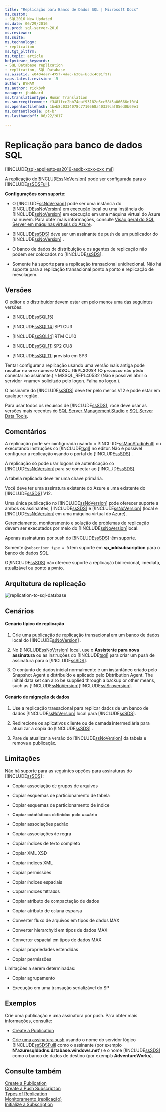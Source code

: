 ```yaml
---
title: "Replicação para Banco de Dados SQL | Microsoft Docs"
ms.custom:
- SQL2016_New_Updated
ms.date: 06/29/2016
ms.prod: sql-server-2016
ms.reviewer: 
ms.suite: 
ms.technology:
- replication
ms.tgt_pltfrm: 
ms.topic: article
helpviewer_keywords:
- SQL Database replication
- replication, SQL Database
ms.assetid: e8484da7-495f-4dac-b38e-bcdc4691f9fa
caps.latest.revision: 15
author: BYHAM
ms.author: rickbyh
manager: jhubbard
ms.translationtype: Human Translation
ms.sourcegitcommit: f3481fcc2bb74eaf93182e6cc58f5a06666e10f4
ms.openlocfilehash: 1beb8c0334078c7710568a40339daf05ed0b69e1
ms.contentlocale: pt-br
ms.lasthandoff: 06/22/2017

---
```

# <a name="replication-to-sql-database"></a>Replicação para banco de dados SQL
[!INCLUDE[tsql-appliesto-ss2016-asdb-xxxx-xxx_md](../../includes/tsql-appliesto-ss2016-asdb-xxxx-xxx-md.md)]

  A replicação do[!INCLUDE[ssNoVersion](../../includes/ssnoversion-md.md)] pode ser configurada para o [!INCLUDE[ssSDSFull](../../includes/sssdsfull-md.md)].  
  
 **Configurações com suporte:**  
  
-   O [!INCLUDE[ssNoVersion](../../includes/ssnoversion-md.md)] pode ser uma instância do [!INCLUDE[ssNoVersion](../../includes/ssnoversion-md.md)] em execução local ou uma instância do [!INCLUDE[ssNoVersion](../../includes/ssnoversion-md.md)] em execução em uma máquina virtual do Azure na nuvem. Para obter mais informações, consulte [Visão geral do SQL Server em máquinas virtuais do Azure](https://azure.microsoft.com/documentation/articles/virtual-machines-sql-server-infrastructure-services/).  
  
-   [!INCLUDE[ssSDS](../../includes/sssds-md.md)] deve ser um assinante de push de um publicador do [!INCLUDE[ssNoVersion](../../includes/ssnoversion-md.md)] .  
  
-   O banco de dados de distribuição e os agentes de replicação não podem ser colocados no [!INCLUDE[ssSDS](../../includes/sssds-md.md)].  
  
-   Somente há suporte para a replicação transacional unidirecional. Não há suporte para a replicação transacional ponto a ponto e replicação de mesclagem.  
  
## <a name="versions"></a>Versões  
 O editor e o distribuidor devem estar em pelo menos uma das seguintes versões:  
  
-   [!INCLUDE[ssSQL15](../../includes/sssql15-md.md)]  
  
-   [!INCLUDE[ssSQL14](../../includes/sssql14-md.md)] SP1 CU3  
  
-   [!INCLUDE[ssSQL14](../../includes/sssql14-md.md)] RTM CU10  
  
-   [!INCLUDE[ssSQL11](../../includes/sssql11-md.md)] SP2 CU8  
  
-   [!INCLUDE[ssSQL11](../../includes/sssql11-md.md)] previsto em SP3  
  
 Tentar configurar a replicação usando uma versão mais antiga pode resultar no erro número MSSQL_REPL20084 (O processo não pôde conectar ao assinante.) e MSSQL_REPL40532 (Não é possível abrir o servidor \<name> solicitado pelo logon. Falha no logon.).  
  
 O assinante do [!INCLUDE[ssSDS](../../includes/sssds-md.md)] deve ter pelo menos V12 e pode estar em qualquer região.  
  
 Para usar todos os recursos de [!INCLUDE[ssSDS](../../includes/sssds-md.md)], você deve usar as versões mais recentes do [SQL Server Management Studio](https://msdn.microsoft.com/library/mt238290.aspx) e [SQL Server Data Tools](https://msdn.microsoft.com/library/mt204009.aspx).  
  
## <a name="remarks"></a>Comentários  
 A replicação pode ser configurada usando o [!INCLUDE[ssManStudioFull](../../includes/ssmanstudiofull-md.md)] ou executando instruções do [!INCLUDE[tsql](../../includes/tsql-md.md)] no editor. Não é possível configurar a replicação usando o portal do [!INCLUDE[ssSDS](../../includes/sssds-md.md)] .  
  
 A replicação só pode usar logons de autenticação do [!INCLUDE[ssNoVersion](../../includes/ssnoversion-md.md)] para se conectar ao [!INCLUDE[ssSDS](../../includes/sssds-md.md)].  
  
 A tabela replicada deve ter uma chave primária.  
  
 Você deve ter uma assinatura existente do Azure e uma existente do [!INCLUDE[ssSDS](../../includes/sssds-md.md)] V12.  
  
 Uma única publicação no [!INCLUDE[ssNoVersion](../../includes/ssnoversion-md.md)] pode oferecer suporte a ambos os assinantes, [!INCLUDE[ssSDS](../../includes/sssds-md.md)] e [!INCLUDE[ssNoVersion](../../includes/ssnoversion-md.md)] (local e [!INCLUDE[ssNoVersion](../../includes/ssnoversion-md.md)] em uma máquina virtual do Azure).  
  
 Gerenciamento, monitoramento e solução de problemas de replicação devem ser executados por meio do [!INCLUDE[ssNoVersion](../../includes/ssnoversion-md.md)]local.  
  
 Apenas assinaturas por push do [!INCLUDE[ssSDS](../../includes/sssds-md.md)] têm suporte.  
  
 Somente `@subscriber_type = 0` tem suporte em **sp_addsubscription** para o banco de dados SQL.  
  
 O[!INCLUDE[ssSDS](../../includes/sssds-md.md)] não oferece suporte a replicação bidirecional, imediata, atualizável ou ponto a ponto.  
  
## <a name="replication-architecture"></a>Arquitetura de replicação  
 ![replication-to-sql-database](../../relational-databases/replication/media/replication-to-sql-database.png "replication-to-sql-database")  
  
## <a name="scenarios"></a>Cenários  
  
#### <a name="typical-replication-scenario"></a>Cenário típico de replicação  
  
1.  Crie uma publicação de replicação transacional em um banco de dados local do [!INCLUDE[ssNoVersion](../../includes/ssnoversion-md.md)] .  
  
2.  No [!INCLUDE[ssNoVersion](../../includes/ssnoversion-md.md)] local, use o **Assistente para nova assinatura** ou as instruções do [!INCLUDE[tsql](../../includes/tsql-md.md)] para criar um push de assinatura para o [!INCLUDE[ssSDS](../../includes/sssds-md.md)].  
  
3.  O conjunto de dados inicial normalmente é um instantâneo criado pelo Snapshot Agent e distribuído e aplicado pelo Distribution Agent. The initial data set can also be supplied through a backup or other means, such as [!INCLUDE[ssNoVersion](../../includes/ssnoversion-md.md)][!INCLUDE[ssISnoversion](../../includes/ssisnoversion-md.md)].  
  
#### <a name="data-migration-scenario"></a>Cenário de migração de dados  
  
1.  Use a replicação transacional para replicar dados de um banco de dados [!INCLUDE[ssNoVersion](../../includes/ssnoversion-md.md)] local para [!INCLUDE[ssSDS](../../includes/sssds-md.md)].  
  
2.  Redirecione os aplicativos cliente ou de camada intermediária para atualizar a cópia do [!INCLUDE[ssSDS](../../includes/sssds-md.md)] .  
  
3.  Pare de atualizar a versão do [!INCLUDE[ssNoVersion](../../includes/ssnoversion-md.md)] da tabela e remova a publicação.  
  
## <a name="limitations"></a>Limitações  
 Não há suporte para as seguintes opções para assinaturas do [!INCLUDE[ssSDS](../../includes/sssds-md.md)] :  
  
-   Copiar associação de grupos de arquivos  
  
-   Copiar esquemas de particionamento de tabela  
  
-   Copiar esquemas de particionamento de índice  
  
-   Copiar estatísticas definidas pelo usuário  
  
-   Copiar associações padrão  
  
-   Copiar associações de regra  
  
-   Copiar índices de texto completo  
  
-   Copiar XML XSD  
  
-   Copiar índices XML  
  
-   Copiar permissões  
  
-   Copiar índices espaciais  
  
-   Copiar índices filtrados  
  
-   Copiar atributo de compactação de dados  
  
-   Copiar atributo de coluna esparsa  
  
-   Converter fluxo de arquivos em tipos de dados MAX  
  
-   Converter hierarchyid em tipos de dados MAX  
  
-   Converter espacial em tipos de dados MAX  
  
-   Copiar propriedades estendidas  
  
-   Copiar permissões  
  
 Limitações a serem determinadas:  
  
-   Copiar agrupamento  
  
-   Execução em uma transação serializável do SP  
  
## <a name="examples"></a>Exemplos  
 Crie uma publicação e uma assinatura por push. Para obter mais informações, consulte:  
  
-   [Create a Publication](../../relational-databases/replication/publish/create-a-publication.md)  
  
-   [Crie uma assinatura push](../../relational-databases/replication/create-a-push-subscription.md) usando o nome do servidor lógico [!INCLUDE[ssSDSFull](../../includes/sssdsfull-md.md)] como o assinante (por exemplo **N'azuresqldbdns.database.windows.net'**) e o nome [!INCLUDE[ssSDS](../../includes/sssds-md.md)] como o banco de dados de destino (por exemplo **AdventureWorks**).  
  
## <a name="see-also"></a>Consulte também  
 [Create a Publication](../../relational-databases/replication/publish/create-a-publication.md)   
 [Create a Push Subscription](../../relational-databases/replication/create-a-push-subscription.md)   
 [Types of Replication](../../relational-databases/replication/types-of-replication.md)   
 [Monitoramento &#40;replicação&#41;](../../relational-databases/replication/monitor/monitoring-replication.md)   
 [Initialize a Subscription](../../relational-databases/replication/initialize-a-subscription.md)  
  
  

